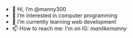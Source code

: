 - 👋 Hi, I’m @manny300
- 👀 I’m interested in computer programming
- 🌱 I’m currently learning web development
- 📫 How to reach me: I'm on IG: _manlikemanny_

<!---
manny300/manny300 is a ✨ special ✨ repository because its `README.md` (this file) appears on your GitHub profile.
You can click the Preview link to take a look at your changes.
--->
